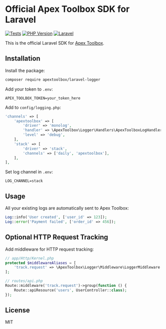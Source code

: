 # Official Apex Toolbox SDK for Laravel

[![Tests](https://img.shields.io/badge/tests-44%20passed-brightgreen)](https://github.com/apextoolbox/laravel-logger)
[![PHP Version](https://img.shields.io/badge/php-%3E%3D8.1-blue)](https://php.net)
[![Laravel](https://img.shields.io/badge/laravel-10.x%20%7C%2011.x%20%7C%2012.x-red)](https://laravel.com)

This is the official Laravel SDK for [Apex Toolbox](https://apextoolbox.com/).

## Installation

Install the package:

```bash
composer require apextoolbox/laravel-logger
```

Add your token to `.env`:

```env
APEX_TOOLBOX_TOKEN=your_token_here
```

Add to `config/logging.php`:

```php
'channels' => [
    'apextoolbox' => [
        'driver' => 'monolog',
        'handler' => \ApexToolbox\Logger\Handlers\ApexToolboxLogHandler::class,
        'level' => 'debug',
    ],
    'stack' => [
        'driver' => 'stack',
        'channels' => ['daily', 'apextoolbox'],
    ],
],
```

Set log channel in `.env`:

```env
LOG_CHANNEL=stack
```

## Usage

All your existing logs are automatically sent to Apex Toolbox:

```php
Log::info('User created', ['user_id' => 123]);
Log::error('Payment failed', ['order_id' => 456]);
```

## Optional HTTP Request Tracking

Add middleware for HTTP request tracking:

```php
// app/Http/Kernel.php
protected $middlewareAliases = [
    'track.request' => \ApexToolbox\Logger\Middleware\LoggerMiddleware::class,
];
```

```php
// routes/api.php
Route::middleware('track.request')->group(function () {
    Route::apiResource('users', UserController::class);
});
```

## License

MIT